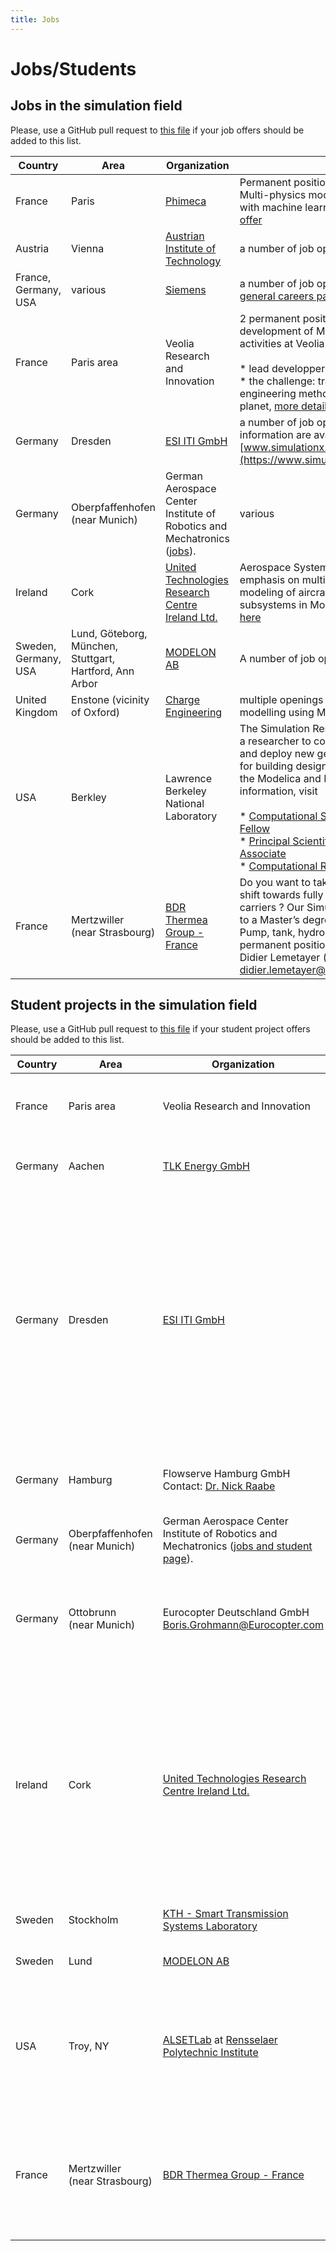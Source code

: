 ```yaml
---
title: Jobs
---
```


# Jobs/Students

## Jobs in the simulation field

Please, use a GitHub pull request to [this file](https://github.com/modelica/old.modelica.org/blob/master/jobs.html) if your job offers should be added to this list.

| Country | Area | Organization | Topic |
| --- | --- | --- | --- |
| France | Paris | [Phimeca](https://www.phimeca.com/) | Permanent position open in 2024 -- Multi-physics modelling -- interaction with machine learning team → [online job offer](https://www.phimeca.com/nous-rejoindre/offre-ingenieur%E2%8B%85e-modelisation-des-systemes-avec-modelica/)|
| Austria | Vienna | [Austrian Institute of Technology](https://www.ait.ac.at/karriere/workait) | a number of job openings |
| France, Germany, USA | various | [Siemens](http://www.siemens.com/plm) | a number of job openings, check the [general careers page](http://www.plm.automation.siemens.com/en_us/about_us/careers/index.shtml) |
| France | Paris area | Veolia Research and Innovation | 2 permanent positions to initiate the development of Modelica libraries for core activities at Veolia (Energy, Waste, Water)<br><br>* lead developper / product owner<br>    * the challenge: transition to systems engineering methods and tools for a better planet, [more details on the positions](https://drive.google.com/folderview?id=0B7YfpHsP1tInb1hHbWFYWjE0LXM&usp=sharing) |
| Germany | Dresden | [ESI ITI GmbH](http://www.itisim.com) | a number of job openings, more information are available at [www.simulationx.com/iti/jobs.html](https://www.simulationx.com/iti/jobs.html) |
| Germany | Oberpfaffenhofen  <br>(near Munich) | German Aerospace Center  <br>Institute of Robotics and Mechatronics ([jobs](http://www.dlr.de/rm/jobs)). | various |
| Ireland | Cork | [United Technologies Research Centre Ireland Ltd.](http://www.utrc.utc.com/) | Aerospace Systems engineering role with emphasis on multi-scale, multi-physics modeling of aircraft systems and subsystems in Modelica. Full description [here](https://www.goodrich.apply2jobs.com/ProfExt/index.cfm?fuseaction=mExternal.showJob&RID=37721&CurrentPage=1) |
| Sweden, Germany, USA | Lund, Göteborg, München, Stuttgart, Hartford, Ann Arbor | [MODELON AB](http://www.modelon.com) | A number of job openings |
| United Kingdom | Enstone (vicinity of Oxford) | [Charge Engineering](http://www.reed.co.uk/jobs/automotive-modelling-and-simulation-specialist/25831847#/jobs/charge-engineering/o477439) | multiple openings for automotive systems modelling using Modelica |
| USA | Berkley | Lawrence Berkeley National Laboratory | The Simulation Research Group is seeking a researcher to conduct research, develop and deploy new generation modeling tools for building design and operation based on the Modelica and FMI standards. For more information, visit<br><br>* [Computational Science Postdoctoral Fellow](https://lbl.taleo.net/careersection/2/jobdetail.ftl?lang=en&job=81661)<br>* [Principal Scientific Engineering Associate](https://lbl.taleo.net/careersection/2/jobdetail.ftl?lang=en&job=81660)<br>* [Computational Research Scientist](https://lbl.taleo.net/careersection/2/jobdetail.ftl?lang=en&job=81647) |
| France | Mertzwiller  <br>(near Strasbourg) | [BDR Thermea Group - France](https://www.bdrthermeagroup.com) | Do you want to take part into the global shift towards fully sustainable energy carriers ? Our Simulation Team is looking to a Master’s degree to develop Heat Pump, tank, hydronic models. One permanent position available. Contact: Didier Lemetayer (e-mail: didier.lemetayer@bdrthermea.fr) |

## Student projects in the simulation field

Please, use a GitHub pull request to [this file](https://github.com/modelica/old.modelica.org/blob/master/jobs.html) if your student project offers should be added to this list.

| Country | Area | Organization | Topic |
| --- | --- | --- | --- |
| France | Paris area | Veolia Research and Innovation | Several internships in systems modelling - Modelica/Dymola based chemical, biological and thermic process engineering. [more details on the positions](https://drive.google.com/folderview?id=0B7YfpHsP1tInb1hHbWFYWjE0LXM&usp=sharing) |
| Germany | Aachen | [TLK Energy GmbH](https://tlk-energy.de/) | Simulation and optimization projects for thermal and process engineering. We offer master thesis and internships. |
| Germany | Dresden | [ESI ITI GmbH](http://www.itisim.com/) | ITI GmbH is supporting students during their theses or internships especially in the area of modeling and simulation of dynamic systems. Current topics are:<br><br>* Software developer (Topic Simulation Software)  <br>    <br>* Engineers (Topic Hydraulics/Pneumatics)<br>* Engineers (Topic Vehicle Power Transmission)<br>* Engineers (Topic HiL/Real-time Simulation)<br><br>More information are available at [www.itisim.com](http://www.itisim.com/). |
| Germany | Hamburg | Flowserve Hamburg GmbH  <br>Contact: [Dr. Nick Raabe](mailto:nraabe@flowserve.com) | Modelling of electrical machines and their components (thermal modelling, cable, switching, magnetic circuits, power electronics) |
| Germany | Oberpfaffenhofen  <br>(near Munich) | German Aerospace Center  <br>Institute of Robotics and Mechatronics ([jobs and student page](http://www.dlr.de/rm/jobs)). |     |
| Germany | Ottobrunn  <br>(near Munich) | Eurocopter Deutschland GmbH  <br>[Boris.Grohmann@Eurocopter.com](mailto:Boris.Grohmann@Eurocopter.com) | Modelling of Electro-Mechanical Actuation Systems for Helicopters: Eurocopter in Ottobrunn/Munich offers student projects/thesis in the field of modelling and simulation of electro-mechanical actuation systems for helicopters. |
| Ireland | Cork | [United Technologies Research Centre Ireland Ltd.](http://www.utrc.utc.com/) | UTRC-I currently has a PhD student / MSc student internship opportunity for 6 months with an immediate start. This internship program will involve multi-domain, hierarchical modeling and analysis of on-board mechanical, hydraulic and electrical systems on aircraft and exploration of optimal architectures. Modelica modeling language is required. To be eligible to apply for the position, candidates must be legally entitled to work and reside in Ireland. Contact: Dr. Virgilio Valdivia-Guerrero (e-mail: guerrevv at utrc.utc.com). |
| Sweden | Stockholm | [KTH - Smart Transmission Systems Laboratory](https://www.kth.se/en/ees/omskolan/organisation/avdelningar/epe/research/smart-transmission-systems-laboratory-smarts-lab-1.627203) | SmarTS-Lab offers MSc thesis projects regularly related to the [iPSL library](https://github.com/itesla/ipsl) for Modelica. |
| Sweden | Lund | [MODELON AB](http://www.modelon.com/index.php?did=69&level=1) | Modelon offers Master Thesis projects on selected subjects in Physical Systems modelling. |
| USA | Troy, NY | [ALSETLab](http://alsetlab.com/) at [Rensselaer Polytechnic Institute](http://rpi.edu) | ALSETLab offers undergraduate research projects, internships and research positions (MSc, PhD, and Post-Doc) related to the development of the [OpenIPSL library](http://openipsl.org), and in the areas of electrical and power systems, cyber-physical systems, control and system identification. |
| France | Mertzwiller  <br>(near Strasbourg) | [BDR Thermea Group - France](https://www.bdrthermeagroup.com) | Do you want to take part into the global shift towards fully sustainable energy carriers ? Our activity provides multi-domain activities in modeling (Heat-Pump, Tank, Hydronic). We offer master thesis and internships. Contact: Didier Lemetayer (e-mail: didier.lemetayer@bdrthermea.fr) |
